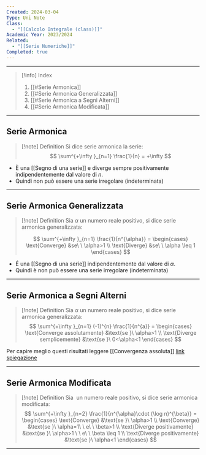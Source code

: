 ```yaml
---
Created: 2024-03-04
Type: Uni Note
Class:
  - "[[Calcolo Integrale (class)]]"
Academic Year: 2023/2024
Related:
  - "[[Serie Numeriche]]"
Completed: true
---
```

---

>[!info] Index
>1. [[#Serie Armonica]]
>2. [[#Serie Armonica Generalizzata]]
>3. [[#Serie Armonica a Segni Alterni]]
>4. [[#Serie Armonica Modificata]]

---
## Serie Armonica

>[!note] Definition
>Si dice serie armonica la serie:
>$$
>\sum^{+\infty }_{n=1} \frac{1}{n} = +\infty 
>$$

- È una [[Segno di una serie]] e diverge sempre positivamente indipendentemente dal valore di $n$.
- Quindi non può essere una serie irregolare (indeterminata)
---
## Serie Armonica Generalizzata 

>[!note] Definition
>Sia $\alpha$ un numero reale positivo, si dice serie armonica generalizzata:
>
>$$
>\sum^{+\infty }_{n=1} \frac{1}{n^{\alpha}} = \begin{cases}
>\text{Converge} &se\ \ \alpha>1 \\
>\text{Diverge} &se\ \ \alpha \leq 1
>\end{cases}
>$$

- É una [[Segno di una serie]] indipendentemente dal valore di $\alpha$.
- Quindi è non può essere una serie irregolare (indeterminata)

---
## Serie Armonica a Segni Alterni

>[!note] Definition
>Sia $\alpha$ un numero reale positivo, si dice serie armonica generalizzata:
>$$
> \sum^{+\infty }_{n=1} (-1)^{n} \frac{1}{n^{a}} = \begin{cases}
>\text{Converge assolutamente} &\text{se }\ \alpha>1 \\
\text{Diverge semplicemente} &\text{se }\ 0<\alpha<1 
\end{cases} 
>$$

Per capire meglio questi risultati leggere [[Convergenza assoluta]] [link spiegazione](https://www.youmath.it/lezioni/analisi-matematica/serie-numeriche/749-convergenza-assoluta.html)

---
## Serie Armonica Modificata

>[!note] Definition
> Sia  un numero reale positivo, si dice serie armonica modificata:
>$$
>\sum^{+\infty }_{n=2} \frac{1}{n^{\alpha}\cdot (\log n)^{\beta}} = \begin{cases}
>\text{Converge} &\text{se }\ \alpha>1 \\
>\text{Converge} &\text{se }\ \alpha=1\ \ e\ \ \beta>1 \\
>\text{Diverge positivamente} &\text{se }\ \alpha>1 \ \ e\ \ \beta \leq 1 \\
>\text{Diverge positivamente} &\text{se }\ \alpha<1
\end{cases}
>$$

---